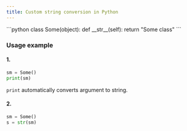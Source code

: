 ```yaml
---
title: Custom string conversion in Python
---
```


<div markdown="1" class="ans">
```python
class Some(object):
    def __str__(self):
        return "Some class"
```
</div>

### Usage example

#### 1.
```python
sm = Some()
print(sm)
```

`print` automatically converts argument to string.

#### 2.
```python
sm = Some()
s = str(sm)
```
